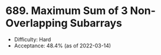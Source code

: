 # 689. Maximum Sum of 3 Non-Overlapping Subarrays
- Difficulty: Hard
- Acceptance: 48.4% (as of 2022-03-14)
